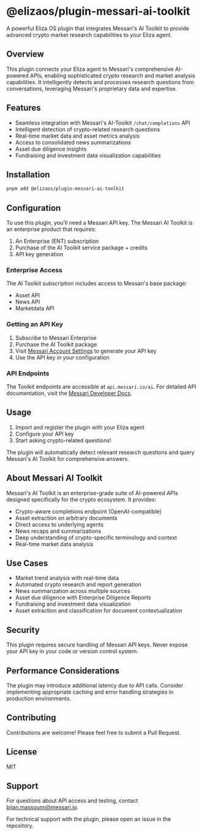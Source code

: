 # @elizaos/plugin-messari-ai-toolkit

A powerful Eliza OS plugin that integrates Messari's AI Toolkit to provide advanced crypto market research capabilities to your Eliza agent.

## Overview

This plugin connects your Eliza agent to Messari's comprehensive AI-powered APIs, enabling sophisticated crypto research and market analysis capabilities. It intelligently detects and processes research questions from conversations, leveraging Messari's proprietary data and expertise.

## Features

- Seamless integration with Messari's AI-Toolkit `/chat/completions` API
- Intelligent detection of crypto-related research questions
- Real-time market data and asset metrics analysis
- Access to consolidated news summarizations
- Asset due diligence insights
- Fundraising and investment data visualization capabilities

## Installation

```bash
pnpm add @elizaos/plugin-messari-ai-toolkit
```

## Configuration

To use this plugin, you'll need a Messari API key. The Messari AI Toolkit is an enterprise product that requires:

1. An Enterprise (ENT) subscription
2. Purchase of the AI Toolkit service package + credits
3. API key generation

### Enterprise Access

The AI Toolkit subscription includes access to Messari's base package:
- Asset API
- News API
- Marketdata API

### Getting an API Key

1. Subscribe to Messari Enterprise
2. Purchase the AI Toolkit package
3. Visit [Messari Account Settings](https://messari.io/account/api) to generate your API key
4. Use the API key in your configuration

### API Endpoints

The Toolkit endpoints are accessible at `api.messari.io/ai`. For detailed API documentation, visit the [Messari Developer Docs](https://docs.messari.io/reference/chat-completion).

## Usage

1. Import and register the plugin with your Eliza agent
2. Configure your API key
3. Start asking crypto-related questions!

The plugin will automatically detect relevant research questions and query Messari's AI Toolkit for comprehensive answers.

## About Messari AI Toolkit

Messari's AI Toolkit is an enterprise-grade suite of AI-powered APIs designed specifically for the crypto ecosystem. It provides:

- Crypto-aware completions endpoint (OpenAI-compatible)
- Asset extraction on arbitrary documents
- Direct access to underlying agents
- News recaps and summarizations
- Deep understanding of crypto-specific terminology and context
- Real-time market data analysis

## Use Cases

- Market trend analysis with real-time data
- Automated crypto research and report generation
- News summarization across multiple sources
- Asset due diligence with Enterprise Diligence Reports
- Fundraising and investment data visualization
- Asset extraction and classification for document contextualization

## Security

This plugin requires secure handling of Messari API keys. Never expose your API key in your code or version control system.

## Performance Considerations

The plugin may introduce additional latency due to API calls. Consider implementing appropriate caching and error handling strategies in production environments.

## Contributing

Contributions are welcome! Please feel free to submit a Pull Request.

## License

MIT

## Support

For questions about API access and testing, contact bijan.massoumi@messari.io.

For technical support with the plugin, please open an issue in the repository.

